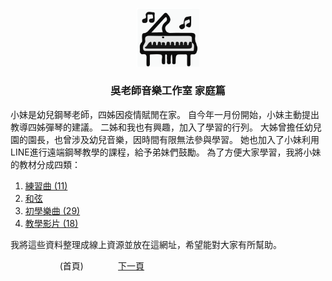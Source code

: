 ﻿---
keywords: 前言
---  
<p align="center">
<img src="assets/img/ett_compact_logo.svg" width="100" float="center"/>
<h3 align="center">吳老師音樂工作室 家庭篇</h3>
</p>

小妹是幼兒鋼琴老師，四姊因疫情賦閒在家。
自今年一月份開始，小妹主動提出教導四姊彈琴的建議。
二姊和我也有興趣，加入了學習的行列。
大姊曾擔任幼兒園的園長，也曾涉及幼兒音樂，因時間有限無法參與學習。
她也加入了小妹利用LINE進行遠端鋼琴教學的課程，給予弟妹們鼓勵。
為了方便大家學習，我將小妹的教材分成四類：
1. [練習曲 (11)](Practice)
2. [和弦](Cords)
3. [初學樂曲 (29)](Beginner)
4. [教學影片 (18)](Tutor)

我將這些資料整理成線上資源並放在這網址，希望能對大家有所幫助。

&nbsp;&nbsp;&nbsp;&nbsp;&nbsp;&nbsp;&nbsp;&nbsp;&nbsp;&nbsp;&nbsp;&nbsp;
&nbsp;&nbsp;&nbsp;&nbsp;&nbsp;&nbsp;
(首頁)
&nbsp;&nbsp;&nbsp;&nbsp;&nbsp;&nbsp;&nbsp;&nbsp;&nbsp;&nbsp;&nbsp;&nbsp;
[下一頁](Practice)



